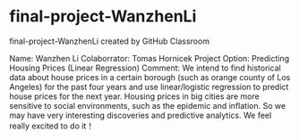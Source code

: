 # final-project-WanzhenLi
final-project-WanzhenLi created by GitHub Classroom

Name: Wanzhen Li
Colaborrator: Tomas Hornicek
Project Option: Predicting Housing Prices (Linear Regression)
Comment: We intend to find historical data about house prices in a certain borough (such as orange county of Los Angeles) for the past four years and use linear/logistic regression to predict house prices for the next year. Housing prices in big cities are more sensitive to social environments, such as the epidemic and inflation. So we may have very interesting discoveries and predictive analytics. We feel really excited to do it！
